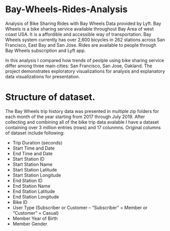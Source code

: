 # Bay-Wheels-Rides-Analysis
Analysis of Bike Sharing Rides with Bay Wheels Data provided by Lyft.
Bay Wheels is a bike sharing service available throughout Bay Area of west coast USA. It is a affordible and accessible way of transportation.  Bay Wheels system currently has over 2,600 bicycles in 262 stations across San Francisco, East Bay and San Jose. Rides are available to people through Bay Wheels subscription and Lyft app.

In this analysis I compared how trends of peolple using bike sharing service differ among three main cities: San Francisco, San Jose, Oakland. The project demonstrates exploratory visualizations for analysis and explanatory data visualizations for presentation. 

# Structure of dataset.
The Bay Wheels trip history data was presented in multiple zip folders for each month of the year starting from 2017 through July 2019. After collecting and combining all of the bike trip data avalable I have a dataset containing over 3 million entries (rows) and 17 colunmns. Original columns of dataset include following:
- Trip Duration (seconds)
- Start Time and Date
- End Time and Date
- Start Station ID
- Start Station Name
- Start Station Latitude
- Start Station Longitude
- End Station ID
- End Station Name
- End Station Latitude
- End Station Longitude
- Bike ID
- User Type (Subscriber or Customer – “Subscriber” = Member or “Customer” = Casual)
- Member Year of Birth
- Member Gender

